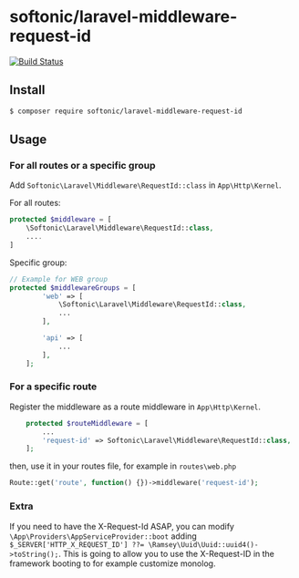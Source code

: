 # softonic/laravel-middleware-request-id
[![Build Status](https://travis-ci.org/softonic/laravel-middleware-request-id.svg?branch=master)](https://travis-ci.org/softonic/laravel-middleware-request-id)

## Install

```bash
$ composer require softonic/laravel-middleware-request-id
```

## Usage

### For all routes or a specific group

Add `Softonic\Laravel\Middleware\RequestId::class` in `App\Http\Kernel`.

For all routes:
```php
protected $middleware = [
    \Softonic\Laravel\Middleware\RequestId::class,
    ....
]
```

Specific group:
```php
// Example for WEB group
protected $middlewareGroups = [
        'web' => [
			\Softonic\Laravel\Middleware\RequestId::class,
			...
        ],

        'api' => [
            ...
        ],
    ];
```

### For a specific route

Register the middleware as a route middleware in `App\Http\Kernel`.
```php
    protected $routeMiddleware = [
		...
		'request-id' => Softonic\Laravel\Middleware\RequestId::class,
    ];
```

then, use it in your routes file, for example in `routes\web.php`
```php
Route::get('route', function() {})->middleware('request-id');
```

### Extra

If you need to have the X-Request-Id ASAP, you can modify `\App\Providers\AppServiceProvider::boot` adding `$_SERVER['HTTP_X_REQUEST_ID'] ??= \Ramsey\Uuid\Uuid::uuid4()->toString();`.
This is going to allow you to use the X-Request-ID in the framework booting to for example customize monolog.
